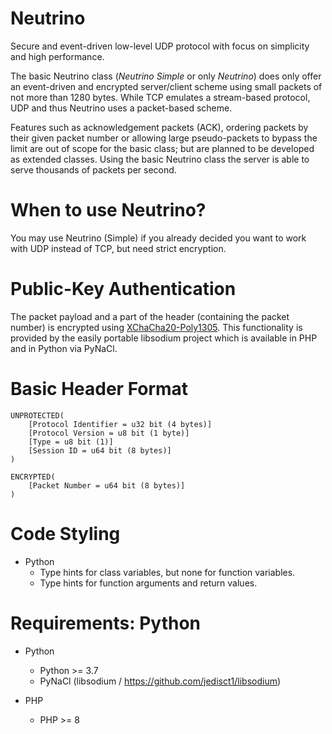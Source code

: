 # Neutrino
Secure and event-driven low-level UDP protocol with focus on simplicity and high performance.

The basic Neutrino class (*Neutrino Simple* or only *Neutrino*) does only offer an event-driven and encrypted server/client scheme using small packets of not more than 1280 bytes. While TCP emulates a stream-based protocol, UDP and thus Neutrino uses a packet-based scheme.

Features such as acknowledgement packets (ACK), ordering packets by their given packet number or allowing large pseudo-packets to bypass the limit are out of scope for the basic class; but are planned to be developed as extended classes. Using the basic Neutrino class the server is able to serve thousands of packets per second.

# When to use Neutrino?

You may use Neutrino (Simple) if you already decided you want to work with UDP instead of TCP, but need strict encryption.

# Public-Key Authentication
The packet payload and a part of the header (containing the packet number) is encrypted using [XChaCha20-Poly1305](https://libsodium.gitbook.io/doc/secret-key_cryptography/aead/chacha20-poly1305/xchacha20-poly1305_construction). This functionality is provided by the easily portable libsodium project which is available in PHP and in Python via PyNaCl.

# Basic Header Format
```
UNPROTECTED(
	[Protocol Identifier = u32 bit (4 bytes)]
	[Protocol Version = u8 bit (1 byte)]
	[Type = u8 bit (1)]
	[Session ID = u64 bit (8 bytes)]
)

ENCRYPTED(
	[Packet Number = u64 bit (8 bytes)]
)
```

# Code Styling
- Python
  - Type hints for class variables, but none for function variables.
  - Type hints for function arguments and return values.
	  
# Requirements: Python
- Python
  - Python >= 3.7
  - PyNaCl (libsodium / https://github.com/jedisct1/libsodium)

- PHP
  - PHP >= 8
